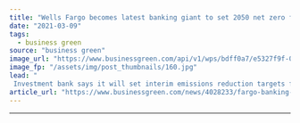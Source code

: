 ```yaml
---
title: "Wells Fargo becomes latest banking giant to set 2050 net zero financed emissions goal"
date: "2021-03-09"
tags: 
  - business green
source: "business green"
image_url: "https://www.businessgreen.com/api/v1/wps/bdff0a7/e5327f9f-0b64-404e-9d4f-8ce5ab2959aa/4/5p6nnolti-185x114.jpg"
image_fp: "/assets/img/post_thumbnails/160.jpg"
lead: "
 Investment bank says it will set interim emissions reduction targets for high-carbon portfolios by end of 2022 ..."
article_url: "https://www.businessgreen.com/news/4028233/fargo-banking-giant-set-2050-net-zero-financed-emissions-goal"
---
```


---
